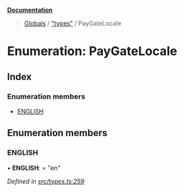 **[Documentation](../README.md)**

> [Globals](../README.md) / ["types"](../modules/_types_.md) / PayGateLocale

# Enumeration: PayGateLocale

## Index

### Enumeration members

- [ENGLISH](_types_.paygatelocale.md#english)

## Enumeration members

### ENGLISH

• **ENGLISH**: = "en"

_Defined in [src/types.ts:259](https://github.com/distributhor/paygate-sdk/blob/f45caff/src/types.ts#L259)_
